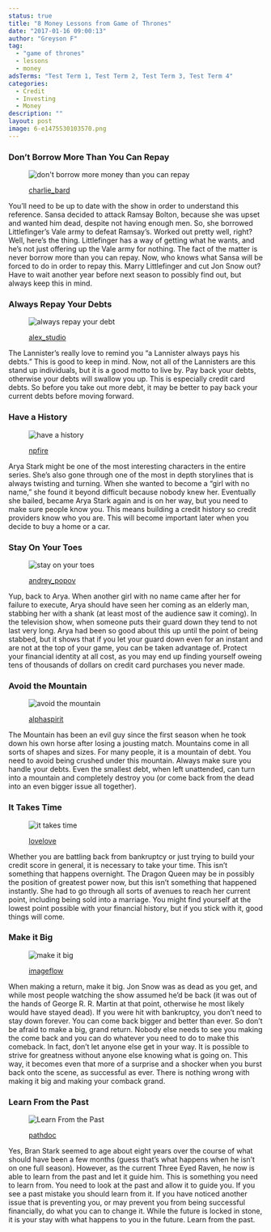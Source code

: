 ```yaml
---
status: true
title: "8 Money Lessons from Game of Thrones"
date: "2017-01-16 09:00:13"
author: "Greyson F"
tag:
  - "game of thrones"
  - lessons
  - money
adsTerms: "Test Term 1, Test Term 2, Test Term 3, Test Term 4"
categories:
  - Credit
  - Investing
  - Money
description: ""
layout: post
image: 6-e1475530103570.png
---
```


### Don’t Borrow More Than You Can Repay

<figure aria-describedby="caption-attachment-4364" class="wp-caption alignnone" id="attachment_4364" style="width: 700px">

![don't borrow more money than you can repay](/posts/shutterstock_197064875.jpg)<figcaption class="wp-caption-text" id="caption-attachment-4364">[charlie_bard](https://www.shutterstock.com/pic-197064875/stock-photo-businessman-gives-businesswoman-cash-but-reluctantly-takes-it.html)</figcaption></figure>

You’ll need to be up to date with the show in order to understand this reference. Sansa decided to attack Ramsay Bolton, because she was upset and wanted him dead, despite not having enough men. So, she borrowed Littlefinger’s Vale army to defeat Ramsay’s. Worked out pretty well, right? Well, here’s the thing. Littlefinger has a way of getting what he wants, and he’s not just offering up the Vale army for nothing. The fact of the matter is never borrow more than you can repay. Now, who knows what Sansa will be forced to do in order to repay this. Marry Littlefinger and cut Jon Snow out? Have to wait another year before next season to possibly find out, but always keep this in mind.

### Always Repay Your Debts

<figure aria-describedby="caption-attachment-4365" class="wp-caption alignnone" id="attachment_4365" style="width: 700px">

![always repay your debt](/posts/shutterstock_72076102.jpg)<figcaption class="wp-caption-text" id="caption-attachment-4365">[alex_studio](https://www.shutterstock.com/pic-72076102/stock-photo-hand-handing-over-money-to-another-hand-isolated-on-white-background.html)</figcaption></figure>

The Lannister’s really love to remind you “a Lannister always pays his debts.” This is good to keep in mind. Now, not all of the Lannisters are this stand up individuals, but it is a good motto to live by. Pay back your debts, otherwise your debts will swallow you up. This is especially credit card debts. So before you take out more debt, it may be better to pay back your current debts before moving forward.

### Have a History

<figure aria-describedby="caption-attachment-4366" class="wp-caption alignnone" id="attachment_4366" style="width: 700px">

![have a history](/posts/shutterstock_270813506.jpg)<figcaption class="wp-caption-text" id="caption-attachment-4366">[npfire](https://www.shutterstock.com/pic-270813506/stock-photo-credit-report-concept.html)</figcaption></figure>

Arya Stark might be one of the most interesting characters in the entire series. She’s also gone through one of the most in depth storylines that is always twisting and turning. When she wanted to become a “girl with no name,” she found it beyond difficult because nobody knew her. Eventually she bailed, became Arya Stark again and is on her way, but you need to make sure people know you. This means building a credit history so credit providers know who you are. This will become important later when you decide to buy a home or a car.

### Stay On Your Toes

<figure aria-describedby="caption-attachment-4367" class="wp-caption alignnone" id="attachment_4367" style="width: 700px">

![stay on your toes](/posts/shutterstock_366405779.jpg)<figcaption class="wp-caption-text" id="caption-attachment-4367">[andrey_popov](https://www.shutterstock.com/pic-366405779/stock-photo-cropped-hand-pickpocketing-wallet-of-businessman-outdoors.html)</figcaption></figure>

Yup, back to Arya. When another girl with no name came after her for failure to execute, Arya should have seen her coming as an elderly man, stabbing her with a shank (at least most of the audience saw it coming). In the television show, when someone puts their guard down they tend to not last very long. Arya had been so good about this up until the point of being stabbed, but it shows that if you let your guard down even for an instant and are not at the top of your game, you can be taken advantage of. Protect your financial identity at all cost, as you may end up finding yourself oweing tens of thousands of dollars on credit card purchases you never made.

### Avoid the Mountain

<figure aria-describedby="caption-attachment-4368" class="wp-caption alignnone" id="attachment_4368" style="width: 700px">

![avoid the mountain](/posts/shutterstock_332695790.jpg)<figcaption class="wp-caption-text" id="caption-attachment-4368">[alphaspirit](https://www.shutterstock.com/pic-332695790/stock-photo-stressed-businessman-analyzes-mountains-of-work-documents.html)</figcaption></figure>

The Mountain has been an evil guy since the first season when he took down his own horse after losing a jousting match. Mountains come in all sorts of shapes and sizes. For many people, it is a mountain of debt. You need to avoid being crushed under this mountain. Always make sure you handle your debts. Even the smallest debt, when left unattended, can turn into a mountain and completely destroy you (or come back from the dead into an even bigger issue all together).

### It Takes Time

<figure aria-describedby="caption-attachment-4369" class="wp-caption alignnone" id="attachment_4369" style="width: 700px">

![it takes time](/posts/shutterstock_449823880.jpg)<figcaption class="wp-caption-text" id="caption-attachment-4369">[lovelove](https://www.shutterstock.com/pic-449823880/stock-photo-man-waiting-for-gold-business-and-financial-concepts-money-save-money-to-prepare-for-the-future.html)</figcaption></figure>

Whether you are battling back from bankruptcy or just trying to build your credit score in general, it is necessary to take your time. This isn’t something that happens overnight. The Dragon Queen may be in possibly the position of greatest power now, but this isn’t something that happened instantly. She had to go through all sorts of avenues to reach her current point, including being sold into a marriage. You might find yourself at the lowest point possible with your financial history, but if you stick with it, good things will come.

### Make it Big

<figure aria-describedby="caption-attachment-4370" class="wp-caption alignnone" id="attachment_4370" style="width: 700px">

![make it big](/posts/shutterstock_372930628.jpg)<figcaption class="wp-caption-text" id="caption-attachment-4370">[imageflow](https://www.shutterstock.com/pic-372930628/stock-photo-young-businessman-flying-over-paris-with-a-magnet-in-hand-that-is-pulled-to-money-tornado-paris-and-blue-sky-at-the-background-concept-of-strivig-for-wealth.html)</figcaption></figure>

When making a return, make it big. Jon Snow was as dead as you get, and while most people watching the show assumed he’d be back (it was out of the hands of George R. R. Martin at that point, otherwise he most likely would have stayed dead). If you were hit with bankruptcy, you don’t need to stay down forever. You can come back bigger and better than ever. So don’t be afraid to make a big, grand return. Nobody else needs to see you making the come back and you can do whatever you need to do to make this comeback. In fact, don’t let anyone else get in your way. It is possible to strive for greatness without anyone else knowing what is going on. This way, it becomes even that more of a surprise and a shocker when you burst back onto the scene, as successful as ever. There is nothing wrong with making it big and making your comback grand.

### Learn From the Past

<figure aria-describedby="caption-attachment-4371" class="wp-caption alignnone" id="attachment_4371" style="width: 700px">

![Learn From the Past](/posts/shutterstock_261913334.jpg)<figcaption class="wp-caption-text" id="caption-attachment-4371">[pathdoc](https://www.shutterstock.com/pic-261913334/stock-photo-portrait-sad-depressed-worried-young-man-looking-down-isolated-on-grey-wall-background-human-face-expressions-emotion-feelings-reaction-life-perception.html)</figcaption></figure>

Yes, Bran Stark seemed to age about eight years over the course of what should have been a few months (guess that’s what happens when he isn’t on one full season). However, as the current Three Eyed Raven, he now is able to learn from the past and let it guide him. This is something you need to learn from. You need to look at the past and allow it to guide you. If you see a past mistake you should learn from it. If you have noticed another issue that is preventing you, or may prevent you from being successful financially, do what you can to change it. While the future is locked in stone, it is your stay with what happens to you in the future. Learn from the past.
